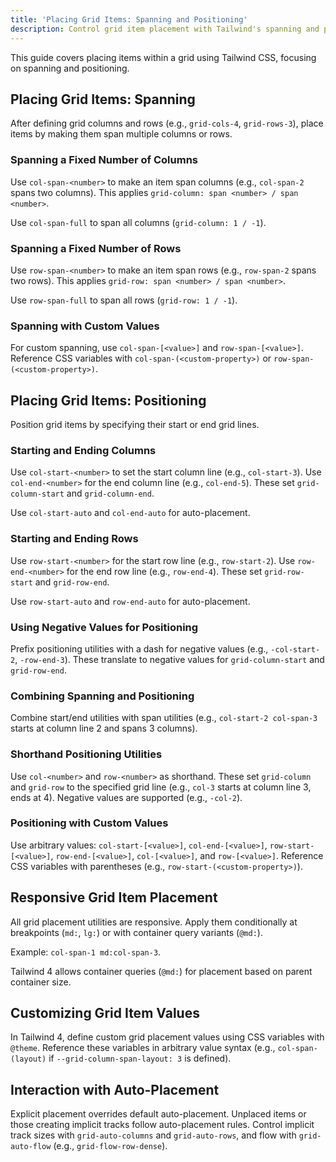 ```yaml
---
title: 'Placing Grid Items: Spanning and Positioning'
description: Control grid item placement with Tailwind's spanning and positioning utilities for CSS Grid.
---
```


This guide covers placing items within a grid using Tailwind CSS, focusing on spanning and positioning.

## Placing Grid Items: Spanning

After defining grid columns and rows (e.g., `grid-cols-4`, `grid-rows-3`), place items by making them span multiple columns or rows.

### Spanning a Fixed Number of Columns

Use `col-span-<number>` to make an item span columns (e.g., `col-span-2` spans two columns). This applies `grid-column: span <number> / span <number>`.

Use `col-span-full` to span all columns (`grid-column: 1 / -1`).

### Spanning a Fixed Number of Rows

Use `row-span-<number>` to make an item span rows (e.g., `row-span-2` spans two rows). This applies `grid-row: span <number> / span <number>`.

Use `row-span-full` to span all rows (`grid-row: 1 / -1`).

### Spanning with Custom Values

For custom spanning, use `col-span-[<value>]` and `row-span-[<value>]`. Reference CSS variables with `col-span-(<custom-property>)` or `row-span-(<custom-property>)`.

## Placing Grid Items: Positioning

Position grid items by specifying their start or end grid lines.

### Starting and Ending Columns

Use `col-start-<number>` to set the start column line (e.g., `col-start-3`). Use `col-end-<number>` for the end column line (e.g., `col-end-5`). These set `grid-column-start` and `grid-column-end`.

Use `col-start-auto` and `col-end-auto` for auto-placement.

### Starting and Ending Rows

Use `row-start-<number>` for the start row line (e.g., `row-start-2`). Use `row-end-<number>` for the end row line (e.g., `row-end-4`). These set `grid-row-start` and `grid-row-end`.

Use `row-start-auto` and `row-end-auto` for auto-placement.

### Using Negative Values for Positioning

Prefix positioning utilities with a dash for negative values (e.g., `-col-start-2`, `-row-end-3`). These translate to negative values for `grid-column-start` and `grid-row-end`.

### Combining Spanning and Positioning

Combine start/end utilities with span utilities (e.g., `col-start-2 col-span-3` starts at column line 2 and spans 3 columns).

### Shorthand Positioning Utilities

Use `col-<number>` and `row-<number>` as shorthand. These set `grid-column` and `grid-row` to the specified grid line (e.g., `col-3` starts at column line 3, ends at 4). Negative values are supported (e.g., `-col-2`).

### Positioning with Custom Values

Use arbitrary values: `col-start-[<value>]`, `col-end-[<value>]`, `row-start-[<value>]`, `row-end-[<value>]`, `col-[<value>]`, and `row-[<value>]`. Reference CSS variables with parentheses (e.g., `row-start-(<custom-property>)`).

## Responsive Grid Item Placement

All grid placement utilities are responsive. Apply them conditionally at breakpoints (`md:`, `lg:`) or with container query variants (`@md:`).

Example: `col-span-1 md:col-span-3`.

Tailwind 4 allows container queries (`@md:`) for placement based on parent container size.

## Customizing Grid Item Values

In Tailwind 4, define custom grid placement values using CSS variables with `@theme`. Reference these variables in arbitrary value syntax (e.g., `col-span-(layout)` if `--grid-column-span-layout: 3` is defined).

## Interaction with Auto-Placement

Explicit placement overrides default auto-placement. Unplaced items or those creating implicit tracks follow auto-placement rules. Control implicit track sizes with `grid-auto-columns` and `grid-auto-rows`, and flow with `grid-auto-flow` (e.g., `grid-flow-row-dense`).
